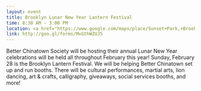 ```yaml
---
layout: event
title: Brooklyn Lunar New Year Lantern Festival
time: 8:30 AM - 3:00 PM
location: <a href="https://www.google.com/maps/place/Sunset+Park,+Brooklyn,+NY/@40.645297,-74.0133405,14z/data=!3m1!4b1!4m2!3m1!1s0x89c25ab3e466657d:0x83eb32ea80df632">Sunset Park</a>, 53rd-55th St., 8th Ave.
link: http://goo.gl/forms/MvGthWZUJ5
---
```

Better Chinatown Society will be hosting their annual Lunar New Year celebrations will be held all throughout February this year! Sunday, February 28 is the Brooklyn Lantern Festival. We will be helping Better Chinatown set up and run booths. There will be cultural performances, martial arts, lion dancing, art & crafts, calligraphy, giveaways, social services booths, and more!